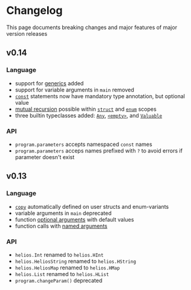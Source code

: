 # Changelog

This page documents breaking changes and major features of major version releases

## v0.14

### Language
* support for [generics](./lang/generics.md) added
* support for variable arguments in `main` removed
* [`const`](./lang/variables.md#const-without-right-hand-side) statements now have mandatory type annotation, but optional value
* [mutual recursion](./lang/user-defined-types/methods/index.md) possible within [`struct`](./lang/user-defined-types/structs.md) and [`enum`](./lang/user-defined-types/enums.md) scopes
* three builtin typeclasses added: [`Any`](./lang/builtins/any.md), [`<empty>`](./lang/generics.md#type-classes), and [`Valuable`](./lang/builtins/valuable.md)

### API
* `program.parameters` accepts namespaced `const` names
* `program.parameters` acceps names prefixed with `?` to avoid errors if parameter doesn't exist

## v0.13

### Language
* [`copy`](./lang/user-defined-types/methods/automatic-methods.md#copy) automatically defined on user structs and enum-variants
* variable arguments in `main` deprecated
* function [optional arguments](./lang/functions/optional_arguments.md) with default values
* function calls with [named arguments](./lang/functions/named_arguments.md)

### API
* `helios.Int` renamed to `helios.HInt`
* `helios.HeliosString` renamed to `helios.HString`
* `helios.HeliosMap` renamed to `helios.HMap`
* `helios.List` renamed to `helios.HList`
* `program.changeParam()` deprecated